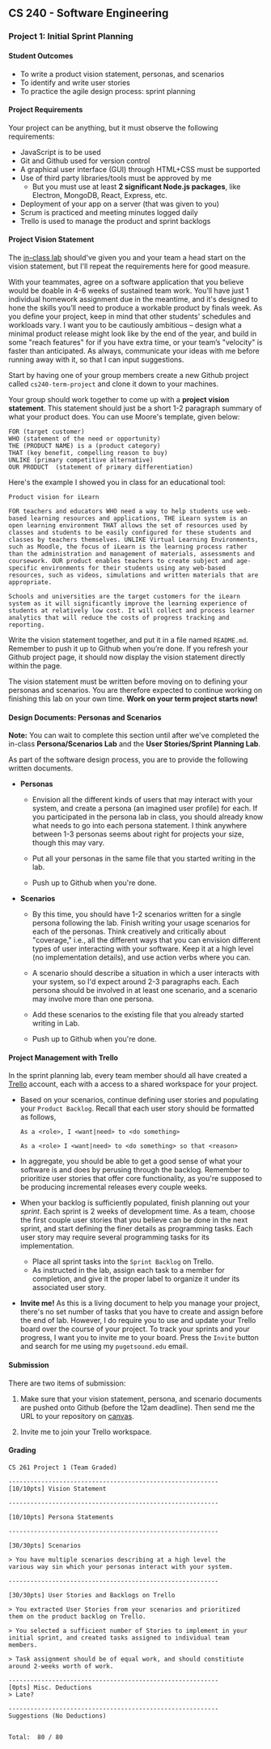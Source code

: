## CS 240 - Software Engineering

### Project 1: Initial Sprint Planning

#### Student Outcomes

- To write a product vision statement, personas, and scenarios
- To identify and write user stories
- To practice the agile design process: sprint planning

#### Project Requirements

Your project can be anything, but it must observe the following requirements:

- JavaScript is to be used
- Git and Github used for version control
- A graphical user interface (GUI) through HTML+CSS must be supported
- Use of third party libraries/tools must be approved by me
  - But you must use at least **2 significant Node.js packages**, like Electron, MongoDB, React, Express, etc.
- Deployment of your app on a server (that was given to you)
- Scrum is practiced and meeting minutes logged daily
- Trello is used to manage the product and sprint backlogs

<!-- #### Proposed Software Vision

With your teammates, agree on a software application that you believe would be doable in 4-5 weeks of sustained team work. You'll have 1 or 2 individual homework assignments due in the meantime, but they're designed to give you the skills you'll need to produce a workable product by finals week. As you define your project, keep in mind that people's schedules and workloads vary. That is, I want you to be cautiously ambitious -- design what a minimal product release might look like by the end of the year, and build in some "reach features" for if you have time, or your team's "velocity" is faster than expected. As always, communicate your ideas with me before running away with it, so that I can input my suggestions.

- Start by having one of your group members create a new Github project called `cs240-term-project` and clone it down to your machines.

- Your group should work together to come up with a project vision statement. This statement should just be a short 1-2 paragraph summary of what your product does. (In the real world, you'd be justifying what makes your product unique on the market, but we'll skip that part.) Here are a couple resources that helps you write your vision statement:

  - [https://280group.com/what-is-product-management/skills/product-vision/](https://280group.com/what-is-product-management/skills/product-vision/)
  - [https://www.productboard.com/blog/write-product-vision/](https://www.productboard.com/blog/write-product-vision/)

- Name this file `README.md` and remember to push it up to Github when you're done. If you refresh your Github project page, it should now display the vision statement directly within the page. Add a link to your Trello workspace to this readme.

- It would be ideal to have the product vision written and agreed-upon before the **Persona/Scenarios Lab**. -->

#### Project Vision Statement

<!-- Before you can start thinking the types of users who will be interacting with your application, you and your group should first decide on _what_ app you'll be building. If you haven't already decided, then go here to [Project 1](../proj1.planning/) and use this time to work on the **Proposed Software Vision** section. -->

The [in-class lab](../lab.personas) should've given you and your team a head start on the vision statement, but I'll repeat the requirements here for good measure.

With your teammates, agree on a software application that you believe would be doable in 4-6 weeks of sustained team work. You’ll have just 1 individual homework assignment due in the meantime, and it's designed to hone the skills you’ll need to produce a workable product by finals week. As you define your project, keep in mind that other students' schedules and workloads vary. I want you to be cautiously ambitious – design what a minimal product release might look like by the end of the year, and build in some "reach features" for if you have extra time, or your team’s "velocity" is faster than anticipated. As always, communicate your ideas with me before running away with it, so that I can input suggestions.

Start by having one of your group members create a new Github project called `cs240-term-project` and clone it down to your machines.

Your group should work together to come up with a **project vision statement**. This statement should just be a short 1-2 paragraph summary of what your product does. You can use Moore's template, given below:

```
FOR (target customer)
WHO (statement of the need or opportunity)
THE (PRODUCT NAME) is a (product category)
THAT (key benefit, compelling reason to buy)
UNLIKE (primary competitive alternative)
OUR PRODUCT  (statement of primary differentiation)
```

Here's the example I showed you in class for an educational tool:

```
Product vision for iLearn

FOR teachers and educators WHO need a way to help students use web-based learning resources and applications, THE iLearn system is an open learning environment THAT allows the set of resources used by classes and students to be easily configured for these students and classes by teachers themselves. UNLIKE Virtual Learning Environments, such as Moodle, the focus of iLearn is the learning process rather than the administration and management of materials, assessments and coursework. OUR product enables teachers to create subject and age-specific environments for their students using any web-based resources, such as videos, simulations and written materials that are appropriate.

Schools and universities are the target customers for the iLearn system as it will significantly improve the learning experience of students at relatively low cost. It will collect and process learner analytics that will reduce the costs of progress tracking and reporting.
```

<!-- (In the real world, you’d be justifying what makes your product unique on the market, but we’ll skip that part.) Here are a couple resources that helps you write your vision statement:

https://280group.com/what-is-product-management/skills/product-vision/
https://www.productboard.com/blog/write-product-vision/ -->

Write the vision statement together, and put it in a file named `README.md`. Remember to push it up to Github when you’re done. If you refresh your Github project page, it should now display the vision statement directly within the page.

The vision statement must be written before moving on to defining your personas and scenarios. You are therefore expected to continue working on finishing this lab on your own time. **Work on your term project starts now!**

#### Design Documents: Personas and Scenarios

**Note:** You can wait to complete this section until after we've completed the in-class **Persona/Scenarios Lab** and the **User Stories/Sprint Planning Lab**.

As part of the software design process, you are to provide the following written documents.

- **Personas**

  - Envision all the different kinds of users that may interact with your system, and create a persona (an imagined user profile) for each. If you participated in the persona lab in class, you should already know what needs to go into each persona statement. I think anywhere between 1-3 personas seems about right for projects your size, though this may vary.

  - Put all your personas in the same file that you started writing in the lab.

  - Push up to Github when you're done.

- **Scenarios**

  - By this time, you should have 1-2 scenarios written for a single persona following the lab. Finish writing your usage scenarios for each of the personas. Think creatively and critically about "coverage," i.e., all the different ways that you can envision different types of user interacting with your software. Keep it at a high level (no implementation details), and use action verbs where you can.

  - A scenario should describe a situation in which a user interacts with your system, so I'd expect around 2-3 paragraphs each. Each persona should be involved in at least one scenario, and a scenario may involve more than one persona.

  - Add these scenarios to the existing file that you already started writing in Lab.

  - Push up to Github when you're done.

#### Project Management with Trello

In the sprint planning lab, every team member should all have created a [Trello](https://trello.com) account, each with a access to a shared workspace for your project.

- Based on your scenarios, continue defining user stories and populating your `Product Backlog`. Recall that each user story should be formatted as follows,

  ```
  As a <role>, I <want|need> to <do something>
  ```

  ```
  As a <role> I <want|need> to <do something> so that <reason>
  ```

- In aggregate, you should be able to get a good sense of what your software is and does by perusing through the backlog. Remember to prioritize user stories that offer core functionality, as you're supposed to be producing incremental releases every couple weeks.

- When your backlog is sufficiently populated, finish planning out your _sprint_. Each sprint is 2 weeks of development time. As a team, choose the first couple user stories that you believe can be done in the next sprint, and start defining the finer details as programming tasks. Each user story may require several programming tasks for its implementation.

  - Place all sprint tasks into the `Sprint Backlog` on Trello.
  - As instructed in the lab, assign each task to a member for completion, and give it the proper label to organize it under its associated user story.

- **Invite me!** As this is a living document to help you manage your project, there's no set number of tasks that you have to create and assign before the end of lab. However, I do require you to use and update your Trello board over the course of your project. To track your sprints and your progress, I want you to invite me to your board. Press the `Invite` button and search for me using my `pugetsound.edu` email.

#### Submission

There are two items of submission:

1. Make sure that your vision statement, persona, and scenario documents are pushed onto Github (before the 12am deadline). Then send me the URL to your repository on [canvas](https://canvas.pugetsound.edu).

2. Invite me to join your Trello workspace.

#### Grading

```
CS 261 Project 1 (Team Graded)

----------------------------------------------------------
[10/10pts] Vision Statement

----------------------------------------------------------

[10/10pts] Persona Statements

----------------------------------------------------------

[30/30pts] Scenarios

> You have multiple scenarios describing at a high level the
various way sin which your personas interact with your system.

----------------------------------------------------------

[30/30pts] User Stories and Backlogs on Trello

> You extracted User Stories from your scenarios and prioritized
them on the product backlog on Trello.

> You selected a sufficient number of Stories to implement in your
initial sprint, and created tasks assigned to individual team
members.

> Task assignment should be of equal work, and should constitiute
around 2-weeks worth of work.

----------------------------------------------------------
[0pts] Misc. Deductions
> Late?

----------------------------------------------------------
Suggestions (No Deductions)


Total:  80 / 80
```
